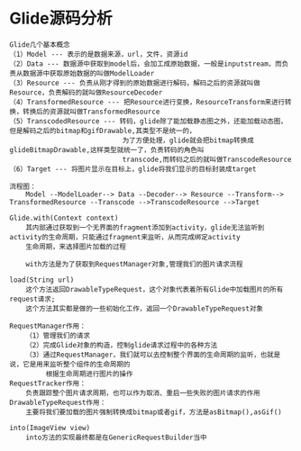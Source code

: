 # Glide源码分析

    Glide几个基本概念
    （1）Model --- 表示的是数据来源，url，文件，资源id
    （2）Data --- 数据源中获取到model后，会加工成原始数据，一般是inputstream，而负责从数据源中获取原始数据的叫做ModelLoader
    （3）Resource --- 负责从刚才得到的原始数据进行解码，解码之后的资源就叫做Resource，负责解码的就叫做ResourceDecoder
    （4）TransformedResource --- 把Resource进行变换，ResourceTransform来进行转换，转换后的资源就叫做TransformedResource
    （5）TranscodedResource --- 转码，glide除了能加载静态图之外，还能加载动态图，但是解码之后的bitmap和gifDrawable,其类型不是统一的，
                                为了方便处理，glide就会把bitmap转换成glideBitmapDrawable,这样类型就统一了，负责转码的角色叫
                                transcode,而转码之后的就叫做TranscodeResource
    （6）Target --- 将图片显示在目标上，glide将我们显示的目标封装成target
    
    流程图：
        Model --ModelLoader--> Data --Decoder--> Resource --Transform--> TransformedResource --Transcode -->TranscodeResource -->Target

    Glide.with(Context context)
        其内部通过获取到一个无界面的fragment添加到activity，glide无法监听到activity的生命周期，只能通过fragment来监听，从而完成绑定activity
        生命周期，来选择图片加载的过程
        
        with方法是为了获取到RequestManager对象,管理我们的图片请求流程
        
    load(String url)
        这个方法返回DrawableTypeRequest，这个对象代表着所有Glide中加载图片的所有request请求;
        这个方法其实都是做的一些初始化工作，返回一个DrawableTypeRequest对象

    RequestManager作用：
        （1）管理我们的请求
        （2）完成Glide对象的构造，控制glide请求过程中的各种方法
        （3）通过RequestManager，我们就可以去控制整个界面的生命周期的监听，也就是说，它是用来监听整个组件的生命周期的
             根据生命周期进行图片的操作
    RequestTracker作用：
        负责跟踪整个图片请求周期，也可以作为取消、重启一些失败的图片请求的作用
    DrawableTypeRequest作用：
        主要将我们要加载的图片强制转换成bitmap或者gif，方法是asBitmap(),asGif()
    
    into(ImageView view)
        into方法的实现最终都是在GenericRequestBuilder当中